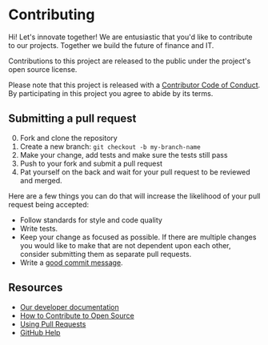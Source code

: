 # Contributing

Hi! Let's innovate together! We are entusiastic that you'd like to contribute to our projects. Together we build the future of finance and IT. 

Contributions to this project are released to the public under the project's open source license.

Please note that this project is released with a [Contributor Code of Conduct](https://github.com/ABNAMRO/repository-scanner/blob/main/code-of-conduct.md). By participating in this project you agree to abide by its terms.

## Submitting a pull request

0. Fork and clone the repository
1. Create a new branch: `git checkout -b my-branch-name`
2. Make your change, add tests and make sure the tests still pass
3. Push to your fork and submit a pull request
4. Pat yourself on the back and wait for your pull request to be reviewed and merged.

Here are a few things you can do that will increase the likelihood of your pull request being accepted:

- Follow standards for style and code quality
- Write tests.
- Keep your change as focused as possible. If there are multiple changes you would like to make that are not dependent upon each other, consider submitting them as separate pull requests.
- Write a [good commit message](http://tbaggery.com/2008/04/19/a-note-about-git-commit-messages.html).

## Resources

- [Our developer documentation](https://developer.abnamro.com/)
- [How to Contribute to Open Source](https://opensource.guide/how-to-contribute/)
- [Using Pull Requests](https://help.github.com/articles/about-pull-requests/)
- [GitHub Help](https://help.github.com)
